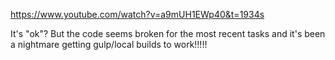 https://www.youtube.com/watch?v=a9mUH1EWp40&t=1934s

It's "ok"? But the code seems broken for the most recent tasks and it's been a nightmare getting gulp/local builds to work!!!!!
